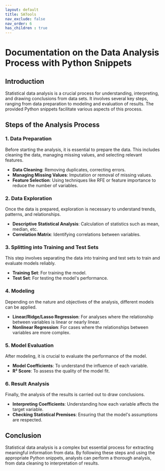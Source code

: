 ```yaml
---
layout: default
title: SATools
nav_exclude: false
nav_order: 6
has_children : true
---
```


# Documentation on the Data Analysis Process with Python Snippets

## Introduction

Statistical data analysis is a crucial process for understanding, interpreting, and drawing conclusions from data sets. It involves several key steps, ranging from data preparation to modeling and evaluation of results. The provided Python snippets facilitate various aspects of this process.

## Steps of the Analysis Process

### 1. Data Preparation

Before starting the analysis, it is essential to prepare the data. This includes cleaning the data, managing missing values, and selecting relevant features.

- **Data Cleaning**: Removing duplicates, correcting errors.
- **Managing Missing Values**: Imputation or removal of missing values.
- **Feature Selection**: Using techniques like RFE or feature importance to reduce the number of variables.

### 2. Data Exploration

Once the data is prepared, exploration is necessary to understand trends, patterns, and relationships.

- **Descriptive Statistical Analysis**: Calculation of statistics such as mean, median, etc.
- **Correlation Matrix**: Identifying correlations between variables.

### 3. Splitting into Training and Test Sets

This step involves separating the data into training and test sets to train and evaluate models reliably.

- **Training Set**: For training the model.
- **Test Set**: For testing the model's performance.

### 4. Modeling

Depending on the nature and objectives of the analysis, different models can be applied.

- **Linear/Ridge/Lasso Regression**: For analyses where the relationship between variables is linear or nearly linear.
- **Nonlinear Regression**: For cases where the relationships between variables are more complex.

### 5. Model Evaluation

After modeling, it is crucial to evaluate the performance of the model.

- **Model Coefficients**: To understand the influence of each variable.
- **R² Score**: To assess the quality of the model fit.

### 6. Result Analysis

Finally, the analysis of the results is carried out to draw conclusions.

- **Interpreting Coefficients**: Understanding how each variable affects the target variable.
- **Checking Statistical Premises**: Ensuring that the model's assumptions are respected.

## Conclusion

Statistical data analysis is a complex but essential process for extracting meaningful information from data. By following these steps and using the appropriate Python snippets, analysts can perform a thorough analysis, from data cleaning to interpretation of results.
